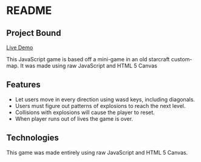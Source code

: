 # README

## Project Bound
[Live Demo](https://joonson22.github.io/Project-Bound/)

This JavaScript game is based off a mini-game in an old starcraft custom-map. It was made using raw JavaScript and HTML 5 Canvas

## Features
  * Let users move in every direction using wasd keys, including diagonals.
  * Users must figure out patterns of explosions to reach the next level.
  * Collisions with explosions will cause the player to reset.
  * When player runs out of lives the game is over.
 

## Technologies

This game was made entirely using raw JavaScript and HTML 5 Canvas.
